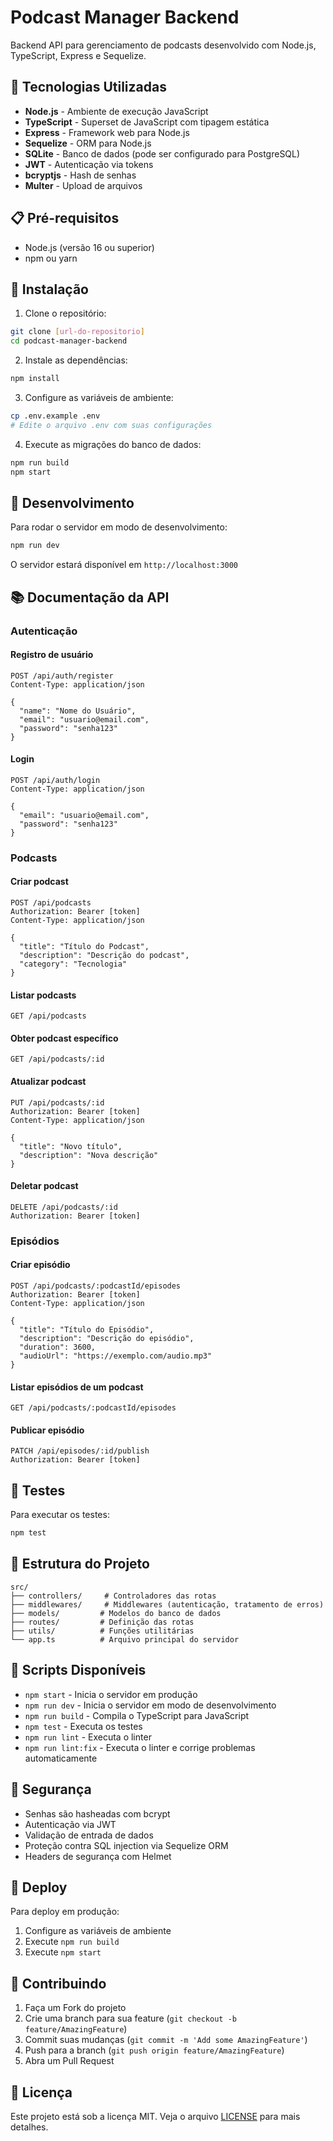 # Podcast Manager Backend

Backend API para gerenciamento de podcasts desenvolvido com Node.js, TypeScript, Express e Sequelize.

## 🚀 Tecnologias Utilizadas

- **Node.js** - Ambiente de execução JavaScript
- **TypeScript** - Superset de JavaScript com tipagem estática
- **Express** - Framework web para Node.js
- **Sequelize** - ORM para Node.js
- **SQLite** - Banco de dados (pode ser configurado para PostgreSQL)
- **JWT** - Autenticação via tokens
- **bcryptjs** - Hash de senhas
- **Multer** - Upload de arquivos

## 📋 Pré-requisitos

- Node.js (versão 16 ou superior)
- npm ou yarn

## 🔧 Instalação

1. Clone o repositório:
```bash
git clone [url-do-repositorio]
cd podcast-manager-backend
```

2. Instale as dependências:
```bash
npm install
```

3. Configure as variáveis de ambiente:
```bash
cp .env.example .env
# Edite o arquivo .env com suas configurações
```

4. Execute as migrações do banco de dados:
```bash
npm run build
npm start
```

## 🚧 Desenvolvimento

Para rodar o servidor em modo de desenvolvimento:

```bash
npm run dev
```

O servidor estará disponível em `http://localhost:3000`

## 📚 Documentação da API

### Autenticação

#### Registro de usuário
```http
POST /api/auth/register
Content-Type: application/json

{
  "name": "Nome do Usuário",
  "email": "usuario@email.com",
  "password": "senha123"
}
```

#### Login
```http
POST /api/auth/login
Content-Type: application/json

{
  "email": "usuario@email.com",
  "password": "senha123"
}
```

### Podcasts

#### Criar podcast
```http
POST /api/podcasts
Authorization: Bearer [token]
Content-Type: application/json

{
  "title": "Título do Podcast",
  "description": "Descrição do podcast",
  "category": "Tecnologia"
}
```

#### Listar podcasts
```http
GET /api/podcasts
```

#### Obter podcast específico
```http
GET /api/podcasts/:id
```

#### Atualizar podcast
```http
PUT /api/podcasts/:id
Authorization: Bearer [token]
Content-Type: application/json

{
  "title": "Novo título",
  "description": "Nova descrição"
}
```

#### Deletar podcast
```http
DELETE /api/podcasts/:id
Authorization: Bearer [token]
```

### Episódios

#### Criar episódio
```http
POST /api/podcasts/:podcastId/episodes
Authorization: Bearer [token]
Content-Type: application/json

{
  "title": "Título do Episódio",
  "description": "Descrição do episódio",
  "duration": 3600,
  "audioUrl": "https://exemplo.com/audio.mp3"
}
```

#### Listar episódios de um podcast
```http
GET /api/podcasts/:podcastId/episodes
```

#### Publicar episódio
```http
PATCH /api/episodes/:id/publish
Authorization: Bearer [token]
```

## 🧪 Testes

Para executar os testes:

```bash
npm test
```

## 📁 Estrutura do Projeto

```
src/
├── controllers/     # Controladores das rotas
├── middlewares/     # Middlewares (autenticação, tratamento de erros)
├── models/         # Modelos do banco de dados
├── routes/         # Definição das rotas
├── utils/          # Funções utilitárias
└── app.ts          # Arquivo principal do servidor
```

## 📝 Scripts Disponíveis

- `npm start` - Inicia o servidor em produção
- `npm run dev` - Inicia o servidor em modo de desenvolvimento
- `npm run build` - Compila o TypeScript para JavaScript
- `npm test` - Executa os testes
- `npm run lint` - Executa o linter
- `npm run lint:fix` - Executa o linter e corrige problemas automaticamente

## 🔐 Segurança

- Senhas são hasheadas com bcrypt
- Autenticação via JWT
- Validação de entrada de dados
- Proteção contra SQL injection via Sequelize ORM
- Headers de segurança com Helmet

## 🚀 Deploy

Para deploy em produção:

1. Configure as variáveis de ambiente
2. Execute `npm run build`
3. Execute `npm start`

## 🤝 Contribuindo

1. Faça um Fork do projeto
2. Crie uma branch para sua feature (`git checkout -b feature/AmazingFeature`)
3. Commit suas mudanças (`git commit -m 'Add some AmazingFeature'`)
4. Push para a branch (`git push origin feature/AmazingFeature`)
5. Abra um Pull Request

## 📄 Licença

Este projeto está sob a licença MIT. Veja o arquivo [LICENSE](LICENSE) para mais detalhes.
